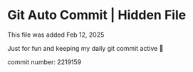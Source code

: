 # Git Auto Commit | Hidden File

This file was added Feb 12, 2025

Just for fun and keeping my daily git commit active 🤪

commit number: 2219159
